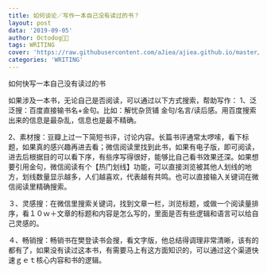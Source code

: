 ```yaml
---
title: 如何谈论／写作一本自己没有读过的书？
layout: post
data: '2019-09-05'
author: Octodog🐙🐶
tags: WRITING
cover: 'https://raw.githubusercontent.com/aJiea/ajiea.github.io/master/_posts/190905/cover.jpg'
categories: 'WRITING'
---
```


如何快写一本自己没有读过的书

如果涉及一本书，无论自己是否阅读，可以通过以下方式搜索，帮助写作：
1、泛泛搜：百度直接输书名+金句。比如：解忧杂货铺 金句/名言/读后感。用百度搜索出来的信息是最杂乱，信息也是最不精确。

2、素材搜：豆瓣上过一下简短书评，讨论内容。长篇书评通常太啰嗦，看下标题，如果真的感兴趣再进去看；微信阅读里找到此书，如果有电子版，即可阅读，进去后根据目的可以看下序，有些序写得很好，能够比自己看书效果还深。如果想要引用金句，微信阅读有个【热门划线】功能，可以直接浏览被其他人划线的地方，划线数量显示越多，人们越喜欢，代表越有共鸣。也可以直接输入关键词在微信阅读里精确搜索。

３、灵感搜：在微信里搜索关键词，找到文章一栏，浏览标题，或做一个阅读量排序，看１０ｗ＋文章的标题和内容是怎么写的，里面是否有些逻辑和语言可以给自己灵感的。

４、畅销搜：畅销书在樊登读书会搜，看文字版，他总结得调理非常清晰，该有的都有了，如果没有读过这本书，有需要马上有这方面知识的，可以通过这个渠道快速ｇｅｔ核心内容和书的逻辑。